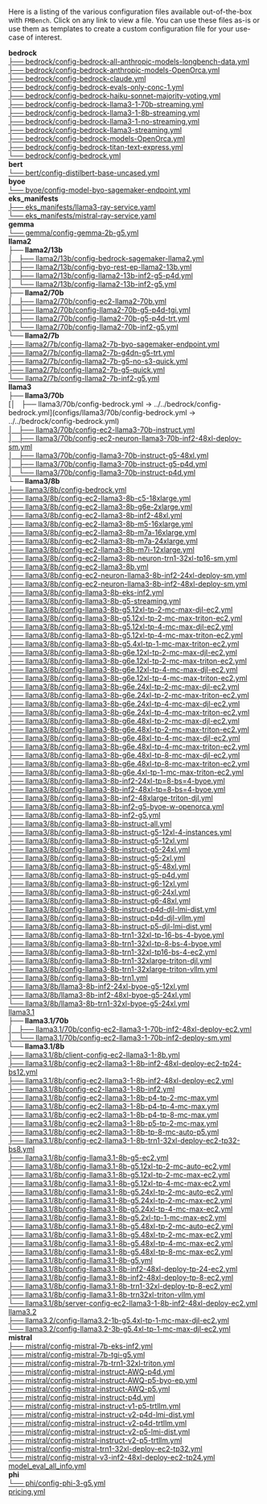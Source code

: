 Here is a listing of the various configuration files available out-of-the-box with `FMBench`. Click on any link to view a file. You can use these files as-is or use them as templates to create a custom configuration file for your use-case of interest.

**bedrock**  
[├── bedrock/config-bedrock-all-anthropic-models-longbench-data.yml](configs/bedrock/config-bedrock-all-anthropic-models-longbench-data.yml)  
[├── bedrock/config-bedrock-anthropic-models-OpenOrca.yml](configs/bedrock/config-bedrock-anthropic-models-OpenOrca.yml)  
[├── bedrock/config-bedrock-claude.yml](configs/bedrock/config-bedrock-claude.yml)  
[├── bedrock/config-bedrock-evals-only-conc-1.yml](configs/bedrock/config-bedrock-evals-only-conc-1.yml)  
[├── bedrock/config-bedrock-haiku-sonnet-majority-voting.yml](configs/bedrock/config-bedrock-haiku-sonnet-majority-voting.yml)  
[├── bedrock/config-bedrock-llama3-1-70b-streaming.yml](configs/bedrock/config-bedrock-llama3-1-70b-streaming.yml)  
[├── bedrock/config-bedrock-llama3-1-8b-streaming.yml](configs/bedrock/config-bedrock-llama3-1-8b-streaming.yml)  
[├── bedrock/config-bedrock-llama3-1-no-streaming.yml](configs/bedrock/config-bedrock-llama3-1-no-streaming.yml)  
[├── bedrock/config-bedrock-llama3-streaming.yml](configs/bedrock/config-bedrock-llama3-streaming.yml)  
[├── bedrock/config-bedrock-models-OpenOrca.yml](configs/bedrock/config-bedrock-models-OpenOrca.yml)  
[├── bedrock/config-bedrock-titan-text-express.yml](configs/bedrock/config-bedrock-titan-text-express.yml)  
[└── bedrock/config-bedrock.yml](configs/bedrock/config-bedrock.yml)  
**bert**  
[└── bert/config-distilbert-base-uncased.yml](configs/bert/config-distilbert-base-uncased.yml)  
**byoe**  
[└── byoe/config-model-byo-sagemaker-endpoint.yml](configs/byoe/config-model-byo-sagemaker-endpoint.yml)  
**eks_manifests**  
[├── eks_manifests/llama3-ray-service.yaml](configs/eks_manifests/llama3-ray-service.yaml)  
[└── eks_manifests/mistral-ray-service.yaml](configs/eks_manifests/mistral-ray-service.yaml)  
**gemma**  
[└── gemma/config-gemma-2b-g5.yml](configs/gemma/config-gemma-2b-g5.yml)  
**llama2**  
**├── llama2/13b**  
[│   ├── llama2/13b/config-bedrock-sagemaker-llama2.yml](configs/llama2/13b/config-bedrock-sagemaker-llama2.yml)  
[│   ├── llama2/13b/config-byo-rest-ep-llama2-13b.yml](configs/llama2/13b/config-byo-rest-ep-llama2-13b.yml)  
[│   ├── llama2/13b/config-llama2-13b-inf2-g5-p4d.yml](configs/llama2/13b/config-llama2-13b-inf2-g5-p4d.yml)  
[│   └── llama2/13b/config-llama2-13b-inf2-g5.yml](configs/llama2/13b/config-llama2-13b-inf2-g5.yml)  
**├── llama2/70b**  
[│   ├── llama2/70b/config-ec2-llama2-70b.yml](configs/llama2/70b/config-ec2-llama2-70b.yml)  
[│   ├── llama2/70b/config-llama2-70b-g5-p4d-tgi.yml](configs/llama2/70b/config-llama2-70b-g5-p4d-tgi.yml)  
[│   ├── llama2/70b/config-llama2-70b-g5-p4d-trt.yml](configs/llama2/70b/config-llama2-70b-g5-p4d-trt.yml)  
[│   └── llama2/70b/config-llama2-70b-inf2-g5.yml](configs/llama2/70b/config-llama2-70b-inf2-g5.yml)  
**└── llama2/7b**  
[├── llama2/7b/config-llama2-7b-byo-sagemaker-endpoint.yml](configs/llama2/7b/config-llama2-7b-byo-sagemaker-endpoint.yml)  
[├── llama2/7b/config-llama2-7b-g4dn-g5-trt.yml](configs/llama2/7b/config-llama2-7b-g4dn-g5-trt.yml)  
[├── llama2/7b/config-llama2-7b-g5-no-s3-quick.yml](configs/llama2/7b/config-llama2-7b-g5-no-s3-quick.yml)  
[├── llama2/7b/config-llama2-7b-g5-quick.yml](configs/llama2/7b/config-llama2-7b-g5-quick.yml)  
[└── llama2/7b/config-llama2-7b-inf2-g5.yml](configs/llama2/7b/config-llama2-7b-inf2-g5.yml)  
**llama3**  
**├── llama3/70b**  
[│   ├── llama3/70b/config-bedrock.yml -> ../../bedrock/config-bedrock.yml](configs/llama3/70b/config-bedrock.yml -> ../../bedrock/config-bedrock.yml)  
[│   ├── llama3/70b/config-ec2-llama3-70b-instruct.yml](configs/llama3/70b/config-ec2-llama3-70b-instruct.yml)  
[│   ├── llama3/70b/config-ec2-neuron-llama3-70b-inf2-48xl-deploy-sm.yml](configs/llama3/70b/config-ec2-neuron-llama3-70b-inf2-48xl-deploy-sm.yml)  
[│   ├── llama3/70b/config-llama3-70b-instruct-g5-48xl.yml](configs/llama3/70b/config-llama3-70b-instruct-g5-48xl.yml)  
[│   ├── llama3/70b/config-llama3-70b-instruct-g5-p4d.yml](configs/llama3/70b/config-llama3-70b-instruct-g5-p4d.yml)  
[│   └── llama3/70b/config-llama3-70b-instruct-p4d.yml](configs/llama3/70b/config-llama3-70b-instruct-p4d.yml)  
**└── llama3/8b**  
[├── llama3/8b/config-bedrock.yml](configs/llama3/8b/config-bedrock.yml)  
[├── llama3/8b/config-ec2-llama3-8b-c5-18xlarge.yml](configs/llama3/8b/config-ec2-llama3-8b-c5-18xlarge.yml)  
[├── llama3/8b/config-ec2-llama3-8b-g6e-2xlarge.yml](configs/llama3/8b/config-ec2-llama3-8b-g6e-2xlarge.yml)  
[├── llama3/8b/config-ec2-llama3-8b-inf2-48xl.yml](configs/llama3/8b/config-ec2-llama3-8b-inf2-48xl.yml)  
[├── llama3/8b/config-ec2-llama3-8b-m5-16xlarge.yml](configs/llama3/8b/config-ec2-llama3-8b-m5-16xlarge.yml)  
[├── llama3/8b/config-ec2-llama3-8b-m7a-16xlarge.yml](configs/llama3/8b/config-ec2-llama3-8b-m7a-16xlarge.yml)  
[├── llama3/8b/config-ec2-llama3-8b-m7a-24xlarge.yml](configs/llama3/8b/config-ec2-llama3-8b-m7a-24xlarge.yml)  
[├── llama3/8b/config-ec2-llama3-8b-m7i-12xlarge.yml](configs/llama3/8b/config-ec2-llama3-8b-m7i-12xlarge.yml)  
[├── llama3/8b/config-ec2-llama3-8b-neuron-trn1-32xl-tp16-sm.yml](configs/llama3/8b/config-ec2-llama3-8b-neuron-trn1-32xl-tp16-sm.yml)  
[├── llama3/8b/config-ec2-llama3-8b.yml](configs/llama3/8b/config-ec2-llama3-8b.yml)  
[├── llama3/8b/config-ec2-neuron-llama3-8b-inf2-24xl-deploy-sm.yml](configs/llama3/8b/config-ec2-neuron-llama3-8b-inf2-24xl-deploy-sm.yml)  
[├── llama3/8b/config-ec2-neuron-llama3-8b-inf2-48xl-deploy-sm.yml](configs/llama3/8b/config-ec2-neuron-llama3-8b-inf2-48xl-deploy-sm.yml)  
[├── llama3/8b/config-llama3-8b-eks-inf2.yml](configs/llama3/8b/config-llama3-8b-eks-inf2.yml)  
[├── llama3/8b/config-llama3-8b-g5-streaming.yml](configs/llama3/8b/config-llama3-8b-g5-streaming.yml)  
[├── llama3/8b/config-llama3-8b-g5.12xl-tp-2-mc-max-djl-ec2.yml](configs/llama3/8b/config-llama3-8b-g5.12xl-tp-2-mc-max-djl-ec2.yml)  
[├── llama3/8b/config-llama3-8b-g5.12xl-tp-2-mc-max-triton-ec2.yml](configs/llama3/8b/config-llama3-8b-g5.12xl-tp-2-mc-max-triton-ec2.yml)  
[├── llama3/8b/config-llama3-8b-g5.12xl-tp-4-mc-max-djl-ec2.yml](configs/llama3/8b/config-llama3-8b-g5.12xl-tp-4-mc-max-djl-ec2.yml)  
[├── llama3/8b/config-llama3-8b-g5.12xl-tp-4-mc-max-triton-ec2.yml](configs/llama3/8b/config-llama3-8b-g5.12xl-tp-4-mc-max-triton-ec2.yml)  
[├── llama3/8b/config-llama3-8b-g5.4xl-tp-1-mc-max-triton-ec2.yml](configs/llama3/8b/config-llama3-8b-g5.4xl-tp-1-mc-max-triton-ec2.yml)  
[├── llama3/8b/config-llama3-8b-g6e.12xl-tp-2-mc-max-djl-ec2.yml](configs/llama3/8b/config-llama3-8b-g6e.12xl-tp-2-mc-max-djl-ec2.yml)  
[├── llama3/8b/config-llama3-8b-g6e.12xl-tp-2-mc-max-triton-ec2.yml](configs/llama3/8b/config-llama3-8b-g6e.12xl-tp-2-mc-max-triton-ec2.yml)  
[├── llama3/8b/config-llama3-8b-g6e.12xl-tp-4-mc-max-djl-ec2.yml](configs/llama3/8b/config-llama3-8b-g6e.12xl-tp-4-mc-max-djl-ec2.yml)  
[├── llama3/8b/config-llama3-8b-g6e.12xl-tp-4-mc-max-triton-ec2.yml](configs/llama3/8b/config-llama3-8b-g6e.12xl-tp-4-mc-max-triton-ec2.yml)  
[├── llama3/8b/config-llama3-8b-g6e.24xl-tp-2-mc-max-djl-ec2.yml](configs/llama3/8b/config-llama3-8b-g6e.24xl-tp-2-mc-max-djl-ec2.yml)  
[├── llama3/8b/config-llama3-8b-g6e.24xl-tp-2-mc-max-triton-ec2.yml](configs/llama3/8b/config-llama3-8b-g6e.24xl-tp-2-mc-max-triton-ec2.yml)  
[├── llama3/8b/config-llama3-8b-g6e.24xl-tp-4-mc-max-djl-ec2.yml](configs/llama3/8b/config-llama3-8b-g6e.24xl-tp-4-mc-max-djl-ec2.yml)  
[├── llama3/8b/config-llama3-8b-g6e.24xl-tp-4-mc-max-triton-ec2.yml](configs/llama3/8b/config-llama3-8b-g6e.24xl-tp-4-mc-max-triton-ec2.yml)  
[├── llama3/8b/config-llama3-8b-g6e.48xl-tp-2-mc-max-djl-ec2.yml](configs/llama3/8b/config-llama3-8b-g6e.48xl-tp-2-mc-max-djl-ec2.yml)  
[├── llama3/8b/config-llama3-8b-g6e.48xl-tp-2-mc-max-triton-ec2.yml](configs/llama3/8b/config-llama3-8b-g6e.48xl-tp-2-mc-max-triton-ec2.yml)  
[├── llama3/8b/config-llama3-8b-g6e.48xl-tp-4-mc-max-djl-ec2.yml](configs/llama3/8b/config-llama3-8b-g6e.48xl-tp-4-mc-max-djl-ec2.yml)  
[├── llama3/8b/config-llama3-8b-g6e.48xl-tp-4-mc-max-triton-ec2.yml](configs/llama3/8b/config-llama3-8b-g6e.48xl-tp-4-mc-max-triton-ec2.yml)  
[├── llama3/8b/config-llama3-8b-g6e.48xl-tp-8-mc-max-djl-ec2.yml](configs/llama3/8b/config-llama3-8b-g6e.48xl-tp-8-mc-max-djl-ec2.yml)  
[├── llama3/8b/config-llama3-8b-g6e.48xl-tp-8-mc-max-triton-ec2.yml](configs/llama3/8b/config-llama3-8b-g6e.48xl-tp-8-mc-max-triton-ec2.yml)  
[├── llama3/8b/config-llama3-8b-g6e.4xl-tp-1-mc-max-triton-ec2.yml](configs/llama3/8b/config-llama3-8b-g6e.4xl-tp-1-mc-max-triton-ec2.yml)  
[├── llama3/8b/config-llama3-8b-inf2-24xl-tp=8-bs=4-byoe.yml](configs/llama3/8b/config-llama3-8b-inf2-24xl-tp=8-bs=4-byoe.yml)  
[├── llama3/8b/config-llama3-8b-inf2-48xl-tp=8-bs=4-byoe.yml](configs/llama3/8b/config-llama3-8b-inf2-48xl-tp=8-bs=4-byoe.yml)  
[├── llama3/8b/config-llama3-8b-inf2-48xlarge-triton-djl.yml](configs/llama3/8b/config-llama3-8b-inf2-48xlarge-triton-djl.yml)  
[├── llama3/8b/config-llama3-8b-inf2-g5-byoe-w-openorca.yml](configs/llama3/8b/config-llama3-8b-inf2-g5-byoe-w-openorca.yml)  
[├── llama3/8b/config-llama3-8b-inf2-g5.yml](configs/llama3/8b/config-llama3-8b-inf2-g5.yml)  
[├── llama3/8b/config-llama3-8b-instruct-all.yml](configs/llama3/8b/config-llama3-8b-instruct-all.yml)  
[├── llama3/8b/config-llama3-8b-instruct-g5-12xl-4-instances.yml](configs/llama3/8b/config-llama3-8b-instruct-g5-12xl-4-instances.yml)  
[├── llama3/8b/config-llama3-8b-instruct-g5-12xl.yml](configs/llama3/8b/config-llama3-8b-instruct-g5-12xl.yml)  
[├── llama3/8b/config-llama3-8b-instruct-g5-24xl.yml](configs/llama3/8b/config-llama3-8b-instruct-g5-24xl.yml)  
[├── llama3/8b/config-llama3-8b-instruct-g5-2xl.yml](configs/llama3/8b/config-llama3-8b-instruct-g5-2xl.yml)  
[├── llama3/8b/config-llama3-8b-instruct-g5-48xl.yml](configs/llama3/8b/config-llama3-8b-instruct-g5-48xl.yml)  
[├── llama3/8b/config-llama3-8b-instruct-g5-p4d.yml](configs/llama3/8b/config-llama3-8b-instruct-g5-p4d.yml)  
[├── llama3/8b/config-llama3-8b-instruct-g6-12xl.yml](configs/llama3/8b/config-llama3-8b-instruct-g6-12xl.yml)  
[├── llama3/8b/config-llama3-8b-instruct-g6-24xl.yml](configs/llama3/8b/config-llama3-8b-instruct-g6-24xl.yml)  
[├── llama3/8b/config-llama3-8b-instruct-g6-48xl.yml](configs/llama3/8b/config-llama3-8b-instruct-g6-48xl.yml)  
[├── llama3/8b/config-llama3-8b-instruct-p4d-djl-lmi-dist.yml](configs/llama3/8b/config-llama3-8b-instruct-p4d-djl-lmi-dist.yml)  
[├── llama3/8b/config-llama3-8b-instruct-p4d-djl-vllm.yml](configs/llama3/8b/config-llama3-8b-instruct-p4d-djl-vllm.yml)  
[├── llama3/8b/config-llama3-8b-instruct-p5-djl-lmi-dist.yml](configs/llama3/8b/config-llama3-8b-instruct-p5-djl-lmi-dist.yml)  
[├── llama3/8b/config-llama3-8b-trn1-32xl-tp-16-bs-4-byoe.yml](configs/llama3/8b/config-llama3-8b-trn1-32xl-tp-16-bs-4-byoe.yml)  
[├── llama3/8b/config-llama3-8b-trn1-32xl-tp-8-bs-4-byoe.yml](configs/llama3/8b/config-llama3-8b-trn1-32xl-tp-8-bs-4-byoe.yml)  
[├── llama3/8b/config-llama3-8b-trn1-32xl-tp16-bs-4-ec2.yml](configs/llama3/8b/config-llama3-8b-trn1-32xl-tp16-bs-4-ec2.yml)  
[├── llama3/8b/config-llama3-8b-trn1-32xlarge-triton-djl.yml](configs/llama3/8b/config-llama3-8b-trn1-32xlarge-triton-djl.yml)  
[├── llama3/8b/config-llama3-8b-trn1-32xlarge-triton-vllm.yml](configs/llama3/8b/config-llama3-8b-trn1-32xlarge-triton-vllm.yml)  
[├── llama3/8b/config-llama3-8b-trn1.yml](configs/llama3/8b/config-llama3-8b-trn1.yml)  
[├── llama3/8b/llama3-8b-inf2-24xl-byoe-g5-12xl.yml](configs/llama3/8b/llama3-8b-inf2-24xl-byoe-g5-12xl.yml)  
[├── llama3/8b/llama3-8b-inf2-48xl-byoe-g5-24xl.yml](configs/llama3/8b/llama3-8b-inf2-48xl-byoe-g5-24xl.yml)  
[└── llama3/8b/llama3-8b-trn1-32xl-byoe-g5-24xl.yml](configs/llama3/8b/llama3-8b-trn1-32xl-byoe-g5-24xl.yml)  
[llama3.1](configs/llama3.1)  
**├── llama3.1/70b**  
[│   ├── llama3.1/70b/config-ec2-llama3-1-70b-inf2-48xl-deploy-ec2.yml](configs/llama3.1/70b/config-ec2-llama3-1-70b-inf2-48xl-deploy-ec2.yml)  
[│   └── llama3.1/70b/config-ec2-llama3-1-70b-inf2-deploy-sm.yml](configs/llama3.1/70b/config-ec2-llama3-1-70b-inf2-deploy-sm.yml)  
**└── llama3.1/8b**  
[├── llama3.1/8b/client-config-ec2-llama3-1-8b.yml](configs/llama3.1/8b/client-config-ec2-llama3-1-8b.yml)  
[├── llama3.1/8b/config-ec2-llama3-1-8b-inf2-48xl-deploy-ec2-tp24-bs12.yml](configs/llama3.1/8b/config-ec2-llama3-1-8b-inf2-48xl-deploy-ec2-tp24-bs12.yml)  
[├── llama3.1/8b/config-ec2-llama3-1-8b-inf2-48xl-deploy-ec2.yml](configs/llama3.1/8b/config-ec2-llama3-1-8b-inf2-48xl-deploy-ec2.yml)  
[├── llama3.1/8b/config-ec2-llama3-1-8b-inf2.yml](configs/llama3.1/8b/config-ec2-llama3-1-8b-inf2.yml)  
[├── llama3.1/8b/config-ec2-llama3-1-8b-p4-tp-2-mc-max.yml](configs/llama3.1/8b/config-ec2-llama3-1-8b-p4-tp-2-mc-max.yml)  
[├── llama3.1/8b/config-ec2-llama3-1-8b-p4-tp-4-mc-max.yml](configs/llama3.1/8b/config-ec2-llama3-1-8b-p4-tp-4-mc-max.yml)  
[├── llama3.1/8b/config-ec2-llama3-1-8b-p4-tp-8-mc-max.yml](configs/llama3.1/8b/config-ec2-llama3-1-8b-p4-tp-8-mc-max.yml)  
[├── llama3.1/8b/config-ec2-llama3-1-8b-p5-tp-2-mc-max.yml](configs/llama3.1/8b/config-ec2-llama3-1-8b-p5-tp-2-mc-max.yml)  
[├── llama3.1/8b/config-ec2-llama3-1-8b-tp-8-mc-auto-p5.yml](configs/llama3.1/8b/config-ec2-llama3-1-8b-tp-8-mc-auto-p5.yml)  
[├── llama3.1/8b/config-ec2-llama3-1-8b-trn1-32xl-deploy-ec2-tp32-bs8.yml](configs/llama3.1/8b/config-ec2-llama3-1-8b-trn1-32xl-deploy-ec2-tp32-bs8.yml)  
[├── llama3.1/8b/config-llama3.1-8b-g5-ec2.yml](configs/llama3.1/8b/config-llama3.1-8b-g5-ec2.yml)  
[├── llama3.1/8b/config-llama3.1-8b-g5.12xl-tp-2-mc-auto-ec2.yml](configs/llama3.1/8b/config-llama3.1-8b-g5.12xl-tp-2-mc-auto-ec2.yml)  
[├── llama3.1/8b/config-llama3.1-8b-g5.12xl-tp-2-mc-max-ec2.yml](configs/llama3.1/8b/config-llama3.1-8b-g5.12xl-tp-2-mc-max-ec2.yml)  
[├── llama3.1/8b/config-llama3.1-8b-g5.12xl-tp-4-mc-max-ec2.yml](configs/llama3.1/8b/config-llama3.1-8b-g5.12xl-tp-4-mc-max-ec2.yml)  
[├── llama3.1/8b/config-llama3.1-8b-g5.24xl-tp-2-mc-auto-ec2.yml](configs/llama3.1/8b/config-llama3.1-8b-g5.24xl-tp-2-mc-auto-ec2.yml)  
[├── llama3.1/8b/config-llama3.1-8b-g5.24xl-tp-2-mc-max-ec2.yml](configs/llama3.1/8b/config-llama3.1-8b-g5.24xl-tp-2-mc-max-ec2.yml)  
[├── llama3.1/8b/config-llama3.1-8b-g5.24xl-tp-4-mc-max-ec2.yml](configs/llama3.1/8b/config-llama3.1-8b-g5.24xl-tp-4-mc-max-ec2.yml)  
[├── llama3.1/8b/config-llama3.1-8b-g5.2xl-tp-1-mc-max-ec2.yml](configs/llama3.1/8b/config-llama3.1-8b-g5.2xl-tp-1-mc-max-ec2.yml)  
[├── llama3.1/8b/config-llama3.1-8b-g5.48xl-tp-2-mc-auto-ec2.yml](configs/llama3.1/8b/config-llama3.1-8b-g5.48xl-tp-2-mc-auto-ec2.yml)  
[├── llama3.1/8b/config-llama3.1-8b-g5.48xl-tp-2-mc-max-ec2.yml](configs/llama3.1/8b/config-llama3.1-8b-g5.48xl-tp-2-mc-max-ec2.yml)  
[├── llama3.1/8b/config-llama3.1-8b-g5.48xl-tp-4-mc-max-ec2.yml](configs/llama3.1/8b/config-llama3.1-8b-g5.48xl-tp-4-mc-max-ec2.yml)  
[├── llama3.1/8b/config-llama3.1-8b-g5.48xl-tp-8-mc-max-ec2.yml](configs/llama3.1/8b/config-llama3.1-8b-g5.48xl-tp-8-mc-max-ec2.yml)  
[├── llama3.1/8b/config-llama3.1-8b-g5.yml](configs/llama3.1/8b/config-llama3.1-8b-g5.yml)  
[├── llama3.1/8b/config-llama3.1-8b-inf2-48xl-deploy-tp-24-ec2.yml](configs/llama3.1/8b/config-llama3.1-8b-inf2-48xl-deploy-tp-24-ec2.yml)  
[├── llama3.1/8b/config-llama3.1-8b-inf2-48xl-deploy-tp-8-ec2.yml](configs/llama3.1/8b/config-llama3.1-8b-inf2-48xl-deploy-tp-8-ec2.yml)  
[├── llama3.1/8b/config-llama3.1-8b-trn1-32xl-deploy-tp-8-ec2.yml](configs/llama3.1/8b/config-llama3.1-8b-trn1-32xl-deploy-tp-8-ec2.yml)  
[├── llama3.1/8b/config-llama3.1-8b-trn32xl-triton-vllm.yml](configs/llama3.1/8b/config-llama3.1-8b-trn32xl-triton-vllm.yml)  
[└── llama3.1/8b/server-config-ec2-llama3-1-8b-inf2-48xl-deploy-ec2.yml](configs/llama3.1/8b/server-config-ec2-llama3-1-8b-inf2-48xl-deploy-ec2.yml)  
[llama3.2](configs/llama3.2)  
[├── llama3.2/config-llama3.2-1b-g5.4xl-tp-1-mc-max-djl-ec2.yml](configs/llama3.2/config-llama3.2-1b-g5.4xl-tp-1-mc-max-djl-ec2.yml)  
[└── llama3.2/config-llama3.2-3b-g5.4xl-tp-1-mc-max-djl-ec2.yml](configs/llama3.2/config-llama3.2-3b-g5.4xl-tp-1-mc-max-djl-ec2.yml)  
**mistral**  
[├── mistral/config-mistral-7b-eks-inf2.yml](configs/mistral/config-mistral-7b-eks-inf2.yml)  
[├── mistral/config-mistral-7b-tgi-g5.yml](configs/mistral/config-mistral-7b-tgi-g5.yml)  
[├── mistral/config-mistral-7b-trn1-32xl-triton.yml](configs/mistral/config-mistral-7b-trn1-32xl-triton.yml)  
[├── mistral/config-mistral-instruct-AWQ-p4d.yml](configs/mistral/config-mistral-instruct-AWQ-p4d.yml)  
[├── mistral/config-mistral-instruct-AWQ-p5-byo-ep.yml](configs/mistral/config-mistral-instruct-AWQ-p5-byo-ep.yml)  
[├── mistral/config-mistral-instruct-AWQ-p5.yml](configs/mistral/config-mistral-instruct-AWQ-p5.yml)  
[├── mistral/config-mistral-instruct-p4d.yml](configs/mistral/config-mistral-instruct-p4d.yml)  
[├── mistral/config-mistral-instruct-v1-p5-trtllm.yml](configs/mistral/config-mistral-instruct-v1-p5-trtllm.yml)  
[├── mistral/config-mistral-instruct-v2-p4d-lmi-dist.yml](configs/mistral/config-mistral-instruct-v2-p4d-lmi-dist.yml)  
[├── mistral/config-mistral-instruct-v2-p4d-trtllm.yml](configs/mistral/config-mistral-instruct-v2-p4d-trtllm.yml)  
[├── mistral/config-mistral-instruct-v2-p5-lmi-dist.yml](configs/mistral/config-mistral-instruct-v2-p5-lmi-dist.yml)  
[├── mistral/config-mistral-instruct-v2-p5-trtllm.yml](configs/mistral/config-mistral-instruct-v2-p5-trtllm.yml)  
[├── mistral/config-mistral-trn1-32xl-deploy-ec2-tp32.yml](configs/mistral/config-mistral-trn1-32xl-deploy-ec2-tp32.yml)  
[└── mistral/config-mistral-v3-inf2-48xl-deploy-ec2-tp24.yml](configs/mistral/config-mistral-v3-inf2-48xl-deploy-ec2-tp24.yml)  
[model_eval_all_info.yml](configs/model_eval_all_info.yml)  
**phi**  
[└── phi/config-phi-3-g5.yml](configs/phi/config-phi-3-g5.yml)  
[pricing.yml](configs/pricing.yml)  